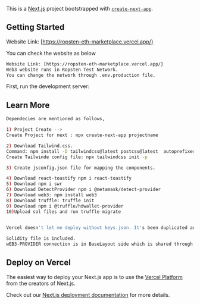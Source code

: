 This is a [Next.js](https://nextjs.org/) project bootstrapped with [`create-next-app`](https://github.com/vercel/next.js/tree/canary/packages/create-next-app).

## Getting Started

Website Link: [https://ropsten-eth-marketplace.vercel.app/}

You can check the website as below

```bash
Website Link: [https://ropsten-eth-marketplace.vercel.app/}
Web3 website runs in Ropsten Test Network. 
You can change the network through .env.production file. 
```

First, run the development server:


## Learn More

```bash
Dependecies are mentioned as follows,

1) Project Create --> 
Create Project for next : npx create-next-app projectname 

2) Download Tailwind.css.
Command: npm install -D tailwindcss@latest postcss@latest  autoprefixer@latest
Create Tailwinde config file: npx tailwindcss init -p

3) Create jsconfig.json file for mapping the components.

4) Download react-toastify npm i react-toastify
5) Download npm i swr
6) Download DetectProvider npm i @metamask/detect-provider
7) Download web3: npm install web3 
8) Download truffle: truffle init 
9) Download npm i @truffle/hdwallet-provider
10)Upload sol files and run truffle migrate 

 
Vercel doesn't let me deploy without keys.json. It's been duplicated and changed deliberately.

Solidity file is included. 
wEB3-PROVIDER connection is in BaseLayout side which is shared through ContextProvider. 

```

## Deploy on Vercel

The easiest way to deploy your Next.js app is to use the [Vercel Platform](https://vercel.com/new?utm_medium=default-template&filter=next.js&utm_source=create-next-app&utm_campaign=create-next-app-readme) from the creators of Next.js.

Check out our [Next.js deployment documentation](https://nextjs.org/docs/deployment) for more details.
